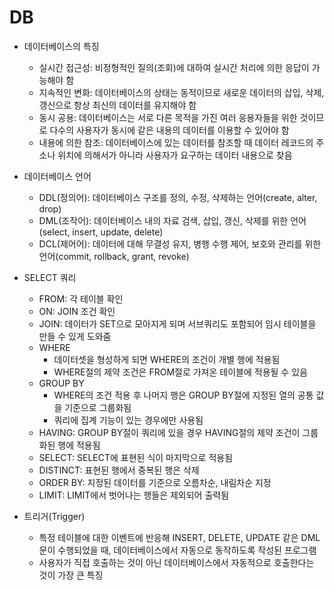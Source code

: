 # DB
  - 데이터베이스의 특징
    - 실시간 접근성: 비정형적인 질의(조회)에 대하여 실시간 처리에 의한 응답이 가능해야 함
    - 지속적인 변화: 데이터베이스의 상태는 동적이므로 새로운 데이터의 삽입, 삭제, 갱신으로 항상 최신의 데이터를 유지해야 함
    - 동시 공용: 데이터베이스는 서로 다른 목적을 가진 여러 응용자들을 위한 것이므로 다수의 사용자가 동시에 같은 내용의 데이터를 이용할 수 있어야 함
    - 내용에 의한 참조: 데이터베이스에 있는 데이터를 참조할 때 데이터 레코드의 주소나 위치에 의해서가 아니라 사용자가 요구하는 데이터 내용으로 찾음

  - 데이터베이스 언어
    - DDL(정의어): 데이터베이스 구조를 정의, 수정, 삭제하는 언어(create, alter, drop)
    - DML(조작어): 데이터베이스 내의 자료 검색, 삽입, 갱신, 삭제를 위한 언어(select, insert, update, delete)
    - DCL(제어어): 데이터에 대해 무결성 유지, 병행 수행 제어, 보호와 관리를 위한 언어(commit, rollback, grant, revoke)

  - SELECT 쿼리
    - FROM: 각 테이블 확인
    - ON: JOIN 조건 확인
    - JOIN: 데이터가 SET으로 모아지게 되며 서브쿼리도 포함되어 임시 테이블을 만들 수 있게 도와줌  
    - WHERE
       - 데이터셋을 형성하게 되면 WHERE의 조건이 개별 행에 적용됨
       - WHERE절의 제약 조건은 FROM절로 가져온 테이블에 적용될 수 있음
    - GROUP BY
       - WHERE의 조건 적용 후 나머지 행은 GROUP BY절에 지정된 열의 공통 값을 기준으로 그룹화됨
       - 쿼리에 집계 기능이 있는 경우에만 사용됨
    - HAVING: GROUP BY절이 쿼리에 있을 경우 HAVING절의 제약 조건이 그룹화된 행에 적용됨
    - SELECT: SELECT에 표현된 식이 마지막으로 적용됨
    - DISTINCT: 표현된 행에서 중복된 행은 삭제
    - ORDER BY: 지정된 데이터를 기준으로 오름차순, 내림차순 지정
    - LIMIT: LIMIT에서 벗어나는 행들은 제외되어 출력됨

  - 트리거(Trigger)
    - 특정 테이블에 대한 이벤트에 반응해 INSERT, DELETE, UPDATE 같은 DML문이 수행되었을 때, 데이터베이스에서 자동으로 동작하도록 작성된 프로그램
    - 사용자가 직접 호출하는 것이 아닌 데이터베이스에서 자동적으로 호출한다는 것이 가장 큰 특징
